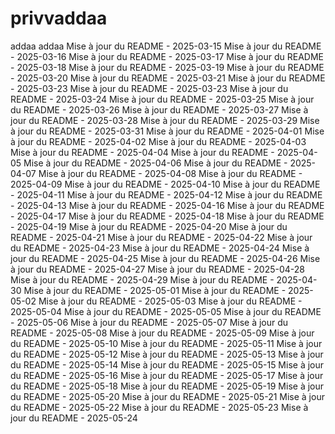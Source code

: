 # privvaddaa
addaa
addaa
Mise à jour du README - 2025-03-15
Mise à jour du README - 2025-03-16
Mise à jour du README - 2025-03-17
Mise à jour du README - 2025-03-18
Mise à jour du README - 2025-03-19
Mise à jour du README - 2025-03-20
Mise à jour du README - 2025-03-21
Mise à jour du README - 2025-03-23
Mise à jour du README - 2025-03-23
Mise à jour du README - 2025-03-24
Mise à jour du README - 2025-03-25
Mise à jour du README - 2025-03-26
Mise à jour du README - 2025-03-27
Mise à jour du README - 2025-03-28
Mise à jour du README - 2025-03-29
Mise à jour du README - 2025-03-31
Mise à jour du README - 2025-04-01
Mise à jour du README - 2025-04-02
Mise à jour du README - 2025-04-03
Mise à jour du README - 2025-04-04
Mise à jour du README - 2025-04-05
Mise à jour du README - 2025-04-06
Mise à jour du README - 2025-04-07
Mise à jour du README - 2025-04-08
Mise à jour du README - 2025-04-09
Mise à jour du README - 2025-04-10
Mise à jour du README - 2025-04-11
Mise à jour du README - 2025-04-12
Mise à jour du README - 2025-04-13
Mise à jour du README - 2025-04-16
Mise à jour du README - 2025-04-17
Mise à jour du README - 2025-04-18
Mise à jour du README - 2025-04-19
Mise à jour du README - 2025-04-20
Mise à jour du README - 2025-04-21
Mise à jour du README - 2025-04-22
Mise à jour du README - 2025-04-23
Mise à jour du README - 2025-04-24
Mise à jour du README - 2025-04-25
Mise à jour du README - 2025-04-26
Mise à jour du README - 2025-04-27
Mise à jour du README - 2025-04-28
Mise à jour du README - 2025-04-29
Mise à jour du README - 2025-04-30
Mise à jour du README - 2025-05-01
Mise à jour du README - 2025-05-02
Mise à jour du README - 2025-05-03
Mise à jour du README - 2025-05-04
Mise à jour du README - 2025-05-05
Mise à jour du README - 2025-05-06
Mise à jour du README - 2025-05-07
Mise à jour du README - 2025-05-08
Mise à jour du README - 2025-05-09
Mise à jour du README - 2025-05-10
Mise à jour du README - 2025-05-11
Mise à jour du README - 2025-05-12
Mise à jour du README - 2025-05-13
Mise à jour du README - 2025-05-14
Mise à jour du README - 2025-05-15
Mise à jour du README - 2025-05-16
Mise à jour du README - 2025-05-17
Mise à jour du README - 2025-05-18
Mise à jour du README - 2025-05-19
Mise à jour du README - 2025-05-20
Mise à jour du README - 2025-05-21
Mise à jour du README - 2025-05-22
Mise à jour du README - 2025-05-23
Mise à jour du README - 2025-05-24
